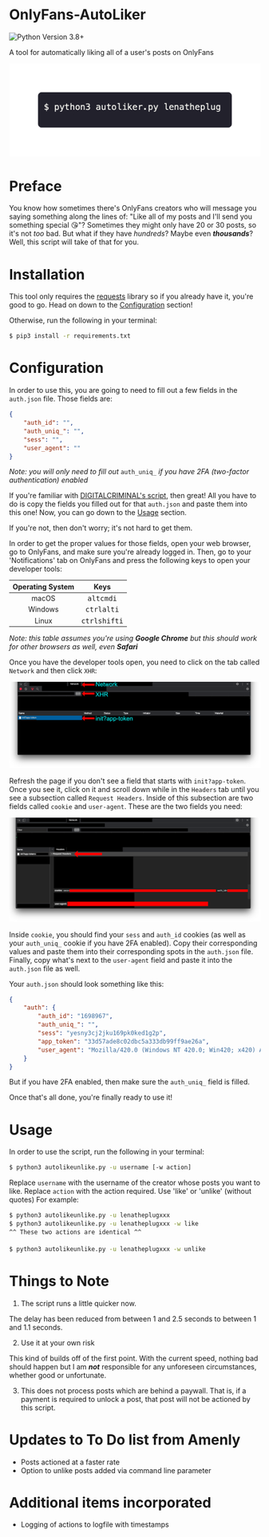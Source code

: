 # OnlyFans-AutoLiker
![Python Version 3.8+](https://img.shields.io/badge/python-3.8-%2338AFF0)

A tool for automatically liking all of a user's posts on OnlyFans

<img src="https://raw.githubusercontent.com/Amenly/OnlyFans-AutoLiker/main/images/autoliker.gif">

# Preface
You know how sometimes there's OnlyFans creators who will message you saying something along the lines of: "Like all of my posts and I'll send you something special 😘"? Sometimes they might only have 20 or 30 posts, so it's not *too* bad. But what if they have *hundreds*? Maybe even ***thousands***? Well, this script will take of that for you.
 
# Installation
This tool only requires the [requests](https://github.com/psf/requests) library so if you already have it, you're good to go. Head on down to the [Configuration](#configuration) section!
 
Otherwise, run the following in your terminal:
```sh
$ pip3 install -r requirements.txt
```
 
# Configuration
In order to use this, you are going to need to fill out a few fields in the `auth.json` file. Those fields are:

```json
{
    "auth_id": "",
    "auth_uniq_": "",
    "sess": "",
    "user_agent": ""
}
```
*Note: you will only need to fill out* `auth_uniq_` *if you have 2FA (two-factor authentication) enabled*

If you're familiar with [DIGITALCRIMINAL's script](https://github.com/DIGITALCRIMINAL/OnlyFans), then great! All you have to do is copy the fields you filled out for that `auth.json` and paste them into this one! Now, you can go down to the [Usage](#usage) section.

If you're not, then don't worry; it's not hard to get them.

In order to get the proper values for those fields, open your web browser, go to OnlyFans, and make sure you're already logged in. Then, go to your 'Notifications' tab on OnlyFans and press the following keys to open your developer tools:

| Operating System | Keys |
| :----------------: | :----: |
| macOS | <kbd>alt</kbd><kbd>cmd</kbd><kbd>i</kbd> |
| Windows | <kbd>ctrl</kbd><kbd>alt</kbd><kbd>i</kbd> |
| Linux | <kbd>ctrl</kbd><kbd>shift</kbd><kbd>i</kbd> |

*Note: this table assumes you're using **Google Chrome** but this should work for other browsers as well, even **Safari***

Once you have the developer tools open, you need to click on the tab called `Network` and then click `XHR`:

<img src="https://raw.githubusercontent.com/Amenly/OnlyFans-AutoLiker/main/images/network-xhr-init.png">

Refresh the page if you don't see a field that starts with `init?app-token`. Once you see it, click on it and scroll down while in the `Headers` tab until you see a subsection called `Request Headers`. Inside of this subsection are two fields called `cookie` and `user-agent`. These are the two fields you need:

<img src="https://raw.githubusercontent.com/Amenly/OnlyFans-AutoLiker/main/images/cookie-user_agent.png">

Inside `cookie`, you should find your `sess` and `auth_id` cookies (as well as your `auth_uniq_` cookie if you have 2FA enabled). Copy their corresponding values and paste them into their corresponding spots in the `auth.json` file. Finally, copy what's next to the `user-agent` field and paste it into the `auth.json` file as well.

Your `auth.json` should look something like this:

```json
{
    "auth": {
        "auth_id": "1698967",
        "auth_uniq_": "",
        "sess": "yesny3cj2jku169pk0ked1g2p",
        "app_token": "33d57ade8c02dbc5a333db99ff9ae26a",
        "user_agent": "Mozilla/420.0 (Windows NT 420.0; Win420; x420) AppleWebKit/420.420 (KHTML, like Gecko) Chrome/420.420.420.420 Safari/420.420"
    }
}
```

But if you have 2FA enabled, then make sure the `auth_uniq_` field is filled.

Once that's all done, you're finally ready to use it!

# Usage
In order to use the script, run the following in your terminal:

```sh
$ python3 autolikeunlike.py -u username [-w action]
```

Replace `username` with the username of the creator whose posts you want to like. 
Replace `action` with the action required. Use 'like' or 'unlike' (without quotes)
For example:

```sh
$ python3 autolikeunlike.py -u lenatheplugxxx
$ python3 autolikeunlike.py -u lenatheplugxxx -w like
^^ These two actions are identical ^^

$ python3 autolikeunlike.py -u lenatheplugxxx -w unlike

```

# Things to Note
1. The script runs a little quicker now.

The delay has been reduced from between 1 and 2.5 seconds to between 1 and 1.1 seconds.

2. Use it at your own risk

This kind of builds off of the first point. With the current speed, nothing bad should happen but I am ***not*** responsible for any unforeseen circumstances, whether good or unfortunate.

3. This does not process posts which are behind a paywall. That is, if a payment is required to unlock a post, that post will not be actioned by this script.

# Updates to To Do list from Amenly

* Posts actioned at a faster rate
* Option to unlike posts added via command line parameter

# Additional items incorporated
* Logging of actions to logfile with timestamps
